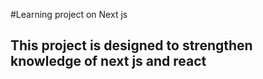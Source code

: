#Learning project on Next js

## This project is designed to strengthen knowledge of next js and react